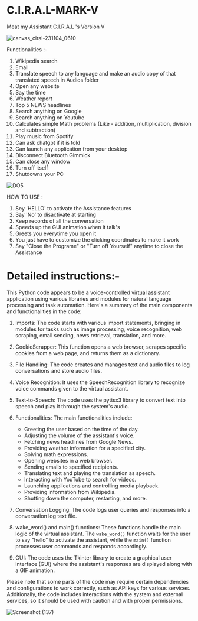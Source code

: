 # C.I.R.A.L-MARK-V

Meat my Assistant C.I.R.A.L 's Version V

![canvas_ciral-231104_0610](https://github.com/suryadeepta/C.I.R.A.L-MARK-6.9/assets/121755483/7c448588-63b3-451f-83f2-5eb022351d7a)


Functionalities :-
1. Wikipedia search
2. Email 
3. Translate speech to any language and make an audio copy of that translated speech in Audios folder
4. Open any website 
5. Say the time
6. Weather report 
7. Top 5 NEWS headlines 
8. Search anything on Google
9. Search anything on Youtube
10. Calculates simple Math problems (Like - addition, multiplication, division and subtraction)
11. Play music from Spotify
12. Can ask chatgpt if it is told 
13. Can launch any application from your desktop 
14. Disconnect Bluetooth Gimmick
15. Can close any window
16. Turn off itself
17. Shutdowns your PC 

![DO5](https://github.com/suryadeepta/C.I.R.A.L-MARK-V/assets/121755483/12d9920c-15fe-4c6f-b086-f5b95f57da07)

HOW TO USE :
   1. Sey 'HELLO' to activate the Assistance features
   2. Say 'No' to disactivate at starting
   3. Keep records of all the conversation 
   4. Speeds up the GUI animation when it talk's
   5. Greets you everytime you open it
   6. You just have to customize the clicking coordinates to make it work
   7. Say "Close the Programe" or "Turn off Yourself" anytime to close the Assistance


# Detailed instructions:-

This Python code appears to be a voice-controlled virtual assistant application using various libraries and modules for natural language processing and task automation. Here's a summary of the main components and functionalities in the code:

1. Imports: The code starts with various import statements, bringing in modules for tasks such as image processing, voice recognition, web scraping, email sending, news retrieval, translation, and more.

2. CookieScrapper: This function opens a web browser, scrapes specific cookies from a web page, and returns them as a dictionary.

3. File Handling: The code creates and manages text and audio files to log conversations and store audio files.

4. Voice Recognition: It uses the SpeechRecognition library to recognize voice commands given to the virtual assistant.

5. Text-to-Speech: The code uses the pyttsx3 library to convert text into speech and play it through the system's audio.

6. Functionalities: The main functionalities include:
   - Greeting the user based on the time of the day.
   - Adjusting the volume of the assistant's voice.
   - Fetching news headlines from Google News.
   - Providing weather information for a specified city.
   - Solving math expressions.
   - Opening websites in a web browser.
   - Sending emails to specified recipients.
   - Translating text and playing the translation as speech.
   - Interacting with YouTube to search for videos.
   - Launching applications and controlling media playback.
   - Providing information from Wikipedia.
   - Shutting down the computer, restarting, and more.

7. Conversation Logging: The code logs user queries and responses into a conversation log text file.

8. wake_word() and main() functions: These functions handle the main logic of the virtual assistant. The `wake_word()` function waits for the user to say "hello" to activate the assistant, while the `main()` function processes user commands and responds accordingly.

9. GUI: The code uses the Tkinter library to create a graphical user interface (GUI) where the assistant's responses are displayed along with a GIF animation.

Please note that some parts of the code may require certain dependencies and configurations to work correctly, such as API keys for various services. Additionally, the code includes interactions with the system and external services, so it should be used with caution and with proper permissions.

![Screenshot (137)](https://github.com/suryadeepta/C.I.R.A.L-MARK-V/assets/121755483/9e91b0e6-a7d3-481b-adb2-5b00fcd404f1)

